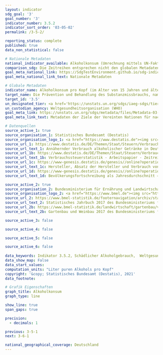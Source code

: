 ```yaml
---
layout: indicator    
sdg_goal: '3'    
goal_number: '3'    
indicator_number: 3.5.2    
indicator_sort_order: '03-05-02'    
permalink: /3-5-2/    

reporting_status: complete    
published: true    
data_non_statistical: false    

# Nationale Metadaten    
national_indicator_available: Alkoholkonsum (Umrechnung mittels UN-Faktoren) <br> Alkoholkonsum (Umrechnung mittels nationaler Faktoren)    
comparison_sdg: Die Zeitreihen entsprechen nicht den globalen Metadaten, bieten aber zusätzliche Informationen.    
goal_meta_national_link: https://SdgTestEnvironment.github.io/sdg-indicators/public/MetaDe/3.5.2.pdf    
goal_meta_national_link_text: Nationale Metadaten    

# Globale Metadaten    
indicator_name: Alkoholkonsum pro Kopf (im Alter von 15 Jahren und älter) innerhalb eines Kalenderjahres in Litern reinen Alkohols    
target_name: Die Prävention und Behandlung des Substanzmissbrauchs, namentlich des Suchtstoffmissbrauchs und des schädlichen Gebrauchs von Alkohol, verstärken    
target_id: '3.5'    
un_designated_tier: <a href='https://unstats.un.org/sdgs/iaeg-sdgs/tier-classification/' title='Klicken Sie hier um weitere Informationen zur UN-Tier-Klassifikation zu erhalten.'  target='_blank'>Tier I</a>    
un_custodian_agency: Weltgesundheitsorganisation (WHO)    
goal_meta_link: https://unstats.un.org/sdgs/metadata/files/Metadata-03-05-02.pdf    
goal_meta_link_text: Metadaten der Ziele der Vereinten Nationen für nachhaltige Entwicklung    

# Datenquellen
source_active_1: true
source_organisation_1: Statistisches Bundesamt (Destatis)
source_organisation_logo_1: <a href="https://www.destatis.de"><img src="https://g205sdgs.github.io/sdg-indicators/public/OrgImgDe/destatis.png" alt="Logo destatis" style="height:60px; width:148px"/></a>
source_url_1: https://www.destatis.de/DE/Themen/Staat/Steuern/Verbrauchsteuern/Tabellen/alkoholische-getraenke.html
source_url_text_1: Annähernder Verbrauch alkoholischer Getränke in Deutschland
source_url_1b: https://www.destatis.de/DE/Themen/Staat/Steuern/Verbrauchsteuern/_inhalt.html
source_url_text_1b: Verbrauchssteuerstatistik - Arbeitspapier - Zeitreihen
source_url_1c: https://www-genesis.destatis.de/genesis//online?operation=table&code=73423-0001&bypass=true&language=de
source_url_text_1c: Hersteller, Absatz der Hersteller und Verbrauch von Schaumwein – GENESIS online 73423-0001
source_url_1d: https://www-genesis.destatis.de/genesis//online?operation=table&code=12411-0040&bypass=true&language=de
source_url_text_1d: Bevölkerungsfortschreibung als Jahresdurchschnitt – GENESIS online 12411-0040

source_active_2: true
source_organisation_2: Bundesministerium für Ernährung und Landwirtschaft (BMEL)
source_organisation_logo_2: <a href="https://www.bmel.de"><img src="https://g205sdgs.github.io/sdg-indicators/public/OrgImgDe/bmel.png" alt="Logo bmel" style="height:60px; width:148px"/></a>
source_url_2: https://www.bmel-statistik.de/footernavigation/archiv/statistisches-jahrbuch/
source_url_text_2: Statistisches Jahrbuch 2017 des Bundesministeriums für Ernährung und Landwirtschaft
source_url_2b: https://www.bmel-statistik.de/landwirtschaft/gartenbau/veroeffentlichungen-zum-gartenbau/ertragslage-des-garten-und-weinbaus/
source_url_text_2b: Gartenbau und Weinbau 2017 des Bundesministeriums für Ernährung und Landwirtschaft

source_active_3: false

source_active_4: false

source_active_5: false

source_active_6: false
    
data_keywords: Indikator 3.5.2, Schädlicher Alkoholgebrauch,  Weltgesundheitsorganisation (WHO), Bundesministerium für Ernährung und Landwirtschaft (BMEL)    
data_show_map: False    
data_start_values:     
computation_units: "Liter puren Alkohols pro Kopf"    
copyright: '&copy; Statistisches Bundesamt (Destatis), 2021'    
data_footnote:     

# Grafik Eigenschaften    
graph_title: Alkoholkonsum    
graph_type: line    

show_line: true
span_gaps: true

precision:
  - decimals: 1    

previous: 3-5-1    
next: 3-6-1    

national_geographical_coverage: Deutschland    
---
```


<span></span>